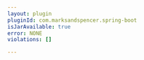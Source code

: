 ```yaml
---
layout: plugin
pluginId: com.marksandspencer.spring-boot
isJarAvailable: true
error: NONE
violations: []

---
```

